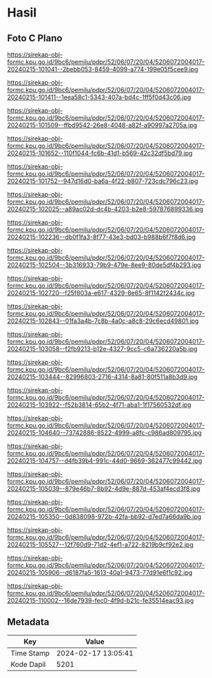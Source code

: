 # Hasil

## Foto C Plano

https://sirekap-obj-formc.kpu.go.id/9bc6/pemilu/pdpr/52/06/07/20/04/5206072004017-20240215-101041--2bebb053-8459-4099-a774-199e05f5cee9.jpg

https://sirekap-obj-formc.kpu.go.id/9bc6/pemilu/pdpr/52/06/07/20/04/5206072004017-20240215-101411--1eea58c1-5343-407a-bd4c-1ff5f0d43c06.jpg

https://sirekap-obj-formc.kpu.go.id/9bc6/pemilu/pdpr/52/06/07/20/04/5206072004017-20240215-101509--ffbd9542-26e8-4048-a82f-a90997a2705a.jpg

https://sirekap-obj-formc.kpu.go.id/9bc6/pemilu/pdpr/52/06/07/20/04/5206072004017-20240215-101652--110f1044-fc6b-41d1-b569-42c32df5bd79.jpg

https://sirekap-obj-formc.kpu.go.id/9bc6/pemilu/pdpr/52/06/07/20/04/5206072004017-20240215-101752--947d16d0-ba6a-4f22-b807-723cdc796c23.jpg

https://sirekap-obj-formc.kpu.go.id/9bc6/pemilu/pdpr/52/06/07/20/04/5206072004017-20240215-102025--a89ac02d-dc4b-4203-b2e8-597876899336.jpg

https://sirekap-obj-formc.kpu.go.id/9bc6/pemilu/pdpr/52/06/07/20/04/5206072004017-20240215-102236--db0f1fa3-8f77-43e3-bd03-b988b6f7f8d6.jpg

https://sirekap-obj-formc.kpu.go.id/9bc6/pemilu/pdpr/52/06/07/20/04/5206072004017-20240215-102504--3b316933-79b9-479e-8ee9-80de5df4b293.jpg

https://sirekap-obj-formc.kpu.go.id/9bc6/pemilu/pdpr/52/06/07/20/04/5206072004017-20240215-102720--f25f803a-e617-4329-8e65-8f1142f2434c.jpg

https://sirekap-obj-formc.kpu.go.id/9bc6/pemilu/pdpr/52/06/07/20/04/5206072004017-20240215-102843--01fa3a4b-7c8b-4a0c-a8c8-29c6ecd49801.jpg

https://sirekap-obj-formc.kpu.go.id/9bc6/pemilu/pdpr/52/06/07/20/04/5206072004017-20240215-103058--f2fb9213-b12e-4327-9cc5-c6a736220a5b.jpg

https://sirekap-obj-formc.kpu.go.id/9bc6/pemilu/pdpr/52/06/07/20/04/5206072004017-20240215-103444--82996803-2716-4314-8a81-80f511a8b3d9.jpg

https://sirekap-obj-formc.kpu.go.id/9bc6/pemilu/pdpr/52/06/07/20/04/5206072004017-20240215-103922--f52b3814-65b2-4f71-aba1-1f17560532df.jpg

https://sirekap-obj-formc.kpu.go.id/9bc6/pemilu/pdpr/52/06/07/20/04/5206072004017-20240215-104640--73742886-8522-4999-a8fc-c986ad809795.jpg

https://sirekap-obj-formc.kpu.go.id/9bc6/pemilu/pdpr/52/06/07/20/04/5206072004017-20240215-104757--d4fb39b4-991c-44d0-9669-362477c99442.jpg

https://sirekap-obj-formc.kpu.go.id/9bc6/pemilu/pdpr/52/06/07/20/04/5206072004017-20240215-105039--879e46b7-8b92-4d9e-887d-453af4ecd3f8.jpg

https://sirekap-obj-formc.kpu.go.id/9bc6/pemilu/pdpr/52/06/07/20/04/5206072004017-20240215-105350--0d838098-972b-42fa-bb92-d7ed7a66da9b.jpg

https://sirekap-obj-formc.kpu.go.id/9bc6/pemilu/pdpr/52/06/07/20/04/5206072004017-20240215-105527--12f760d9-71d2-4ef1-a722-8219b9cf92e2.jpg

https://sirekap-obj-formc.kpu.go.id/9bc6/pemilu/pdpr/52/06/07/20/04/5206072004017-20240215-105906--d6187fa5-1613-40a1-9473-77d91e6f1c92.jpg

https://sirekap-obj-formc.kpu.go.id/9bc6/pemilu/pdpr/52/06/07/20/04/5206072004017-20240215-110002--16de7939-fec0-4f9d-b21c-fe35514eac93.jpg


## Metadata

| Key        | Value               |
| ---------- | ------------------- |
| Time Stamp | 2024-02-17 13:05:41 |
| Kode Dapil | 5201                |



